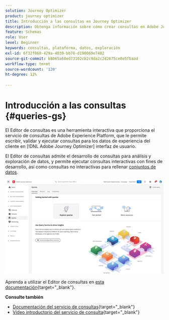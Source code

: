 ```yaml
---
solution: Journey Optimizer
product: journey optimizer
title: Introducción a las consultas en Journey Optimizer
description: Obtenga información sobre cómo crear consultas en Adobe Journey Optimizer
feature: Schemas
role: User
level: Beginner
keywords: consultas, plataforma, datos, exploración
exl-id: 6f32f068-429a-4039-bb76-d190069e7402
source-git-commit: b8065a68ed73102cb2c9da2c2d2675ce8e5fbaad
workflow-type: tm+mt
source-wordcount: '120'
ht-degree: 12%

---
```


# Introducción a las consultas {#queries-gs}

El Editor de consultas es una herramienta interactiva que proporciona el servicio de consultas de Adobe Experience Platform, que le permite escribir, validar y ejecutar consultas para los datos de experiencia del cliente en [!DNL Adobe Journey Optimizer] interfaz de usuario.

El Editor de consultas admite el desarrollo de consultas para análisis y exploración de datos, y permite ejecutar consultas interactivas con fines de desarrollo, así como consultas no interactivas para rellenar [conjuntos de datos](get-started-datasets.md).

![](assets/queries-home.png)

Aprenda a utilizar el Editor de consultas en [esta documentación](https://experienceleague.adobe.com/docs/experience-platform/query/ui/user-guide.html){target="_blank"}.

**Consulte también**

* [Documentación del servicio de consultas](https://experienceleague.adobe.com/docs/experience-platform/query/home.html?lang=es){target="_blank"}
* [Vídeo introductorio del servicio de consulta](https://experienceleague.adobe.com/docs/platform-learn/tutorials/queries/understanding-query-service.html?lang=es){target="_blank"}
